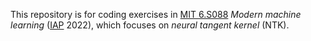 This repository is for coding exercises in [MIT 6.S088](https://web.mit.edu/modernml/course/) *Modern machine learning* ([IAP](https://elo.mit.edu/iap/) 2022), which focuses on *neural tangent kernel* (NTK).
